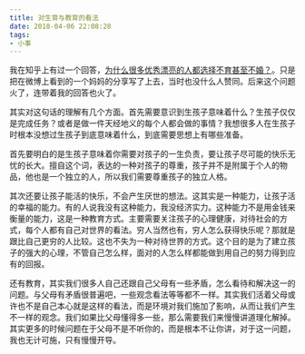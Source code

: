 ```yaml
---
title: 对生育与教育的看法
date: 2018-04-06 22:08:28
tags:
- 小事
---
```


我在知乎上有过一个回答，[为什么很多优秀漂亮的人都选择不育甚至不婚？](https://www.zhihu.com/question/23117383/answer/226618973)。只是把在微博上看到的一个妈妈的分享写了上去，当时也没什么人赞同。后来这个问题火了，连带着我的回答也火了。

其实对这句话的理解有几个方面。首先需要意识到生孩子意味着什么？生孩子仅仅是完成任务？或者是做一件天经地义的每个人都会做的事情？我想很多人在生孩子时根本没想过生孩子到底意味着什么，到底需要思想上有哪些准备。

首先要明白的是生孩子意味着你需要对孩子的一生负责，要让孩子尽可能的快乐无忧的长大。擅自这个词，表达的一种对孩子的尊重，孩子并不是附属于个人的物品，他也是一个独立的人，所以我们需要尊重孩子的独立人格。

其次还要让孩子能活的快乐，不会产生厌世的想法。这其实是一种能力，让孩子活的幸福的能力。有的人说我没有这种能力，我没经济实力。这种能力不是用金钱来衡量的能力，这是一种教育方式。主要需要关注孩子的心理健康，对待社会的方式，每个人都有自己对世界的看法。穷人当然也有，穷人怎么获得快乐呢？那就是跟比自己更穷的人比较。这也不失为一种对待世界的方式。这个目的是为了建立孩子的强大的心理，不管自己怎么样，面对的人怎么样都能做到用自己的努力得到应有的回报。

还有教育，其实我们很多人自己还跟自己父母有一些矛盾，怎么看待和解决这一的问题。与父母有矛盾很普遍吧，一些观念看法等等都不一样。其实我们活着父母或许也不是自己本心就是这样的看法，而是环境对我们施加了影响，从而让我们产生不一样的观念。我们如果比父母懂得多一些，那么需要我们来慢慢讲道理化解掉。其实更多的时候问题在于父母不是不听你的，而是根本不让你讲，对于这一问题，我也无计可施，只有慢慢开导。

